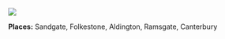 <a href="https://dev.visual-essays.app"><img src="https://dev-visual-essays.netlify.app/images/ve-button.png"></a>
<param ve-config title="The Maid of Kent" author="Amber Potter" layout="vtl" 
banner="/images/banners/20c.jpg">

<param ve-entity eid="Q29303" aliases="Canterbury">
<param ve-entity eid="Q375314" aliases="Aldington">
<param ve-entity eid="Q736439" aliases="Romney Marsh">
<param ve-entity eid="Q921173" aliases="Ashford">
  
**Places:** Sandgate, Folkestone, Aldington, Ramsgate, Canterbury   
<param ve-image url="https://upload.wikimedia.org/wikipedia/commons/5/54/H._G._Wells%2C_c.1890.jpg" label="H.G. Wells" attribution="Library of the London School of Economics and Political Science, No restrictions, via Wikimedia Commons">
